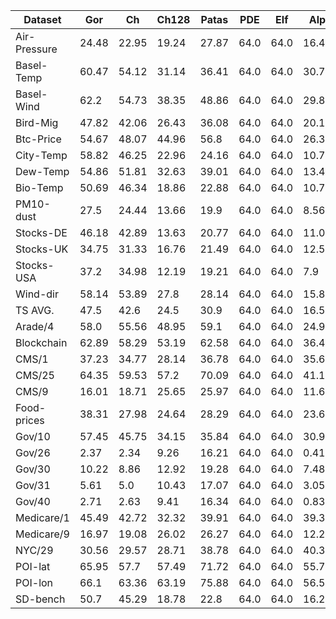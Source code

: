 | Dataset | Gor | Ch | Ch128 | Patas | PDE | Elf | Alp | LWC+Alp | Zstd |
|---|---|---|---|---|---|---|---|---|---|
| Air-Pressure | 24.48 | 22.95 | 19.24 | 27.87 | 64.0 | 64.0 | 16.43 | 64.0 | 9.39 |
| Basel-Temp | 60.47 | 54.12 | 31.14 | 36.41 | 64.0 | 64.0 | 30.72 | 64.0 | 18.44 |
| Basel-Wind | 62.2 | 54.73 | 38.35 | 48.86 | 64.0 | 64.0 | 29.81 | 64.0 | 14.66 |
| Bird-Mig | 47.82 | 42.06 | 26.43 | 36.08 | 64.0 | 64.0 | 20.14 | 64.0 | 21.02 |
| Btc-Price | 54.67 | 48.07 | 44.96 | 56.8 | 64.0 | 64.0 | 26.37 | 64.0 | 42.08 |
| City-Temp | 58.82 | 46.25 | 22.96 | 24.16 | 64.0 | 64.0 | 10.74 | 64.0 | 16.77 |
| Dew-Temp | 54.86 | 51.81 | 32.63 | 39.01 | 64.0 | 64.0 | 13.4 | 64.0 | 25.07 |
| Bio-Temp | 50.69 | 46.34 | 18.86 | 22.88 | 64.0 | 64.0 | 10.75 | 64.0 | 17.46 |
| PM10-dust | 27.5 | 24.44 | 13.66 | 19.9 | 64.0 | 64.0 | 8.56 | 64.0 | 7.78 |
| Stocks-DE | 46.18 | 42.89 | 13.63 | 20.77 | 64.0 | 64.0 | 11.01 | 64.0 | 10.54 |
| Stocks-UK | 34.75 | 31.33 | 16.76 | 21.49 | 64.0 | 64.0 | 12.59 | 64.0 | 10.28 |
| Stocks-USA | 37.2 | 34.98 | 12.19 | 19.21 | 64.0 | 64.0 | 7.9 | 64.0 | 8.56 |
| Wind-dir | 58.14 | 53.89 | 27.8 | 28.14 | 64.0 | 64.0 | 15.89 | 64.0 | 25.53 |
| TS AVG. | 47.5 | 42.6 | 24.5 | 30.9 | 64.0 | 64.0 | 16.5 | 64.0 | 17.5 |
| Arade/4 | 58.0 | 55.56 | 48.95 | 59.1 | 64.0 | 64.0 | 24.94 | 64.0 | 33.9 |
| Blockchain | 62.89 | 58.29 | 53.19 | 62.58 | 64.0 | 64.0 | 36.49 | 64.0 | 43.97 |
| CMS/1 | 37.23 | 34.77 | 28.14 | 36.78 | 64.0 | 64.0 | 35.65 | 64.0 | 26.56 |
| CMS/25 | 64.35 | 59.53 | 57.2 | 70.09 | 64.0 | 64.0 | 41.11 | 64.0 | 58.27 |
| CMS/9 | 16.01 | 18.71 | 25.65 | 25.97 | 64.0 | 64.0 | 11.67 | 64.0 | 14.73 |
| Food-prices | 38.31 | 27.98 | 24.64 | 28.29 | 64.0 | 64.0 | 23.65 | 64.0 | 18.32 |
| Gov/10 | 57.45 | 45.75 | 34.15 | 35.84 | 64.0 | 64.0 | 30.99 | 64.0 | 28.09 |
| Gov/26 | 2.37 | 2.34 | 9.26 | 16.21 | 64.0 | 64.0 | 0.41 | 64.0 | 0.23 |
| Gov/30 | 10.22 | 8.86 | 12.92 | 19.28 | 64.0 | 64.0 | 7.48 | 64.0 | 4.48 |
| Gov/31 | 5.61 | 5.0 | 10.43 | 17.07 | 64.0 | 64.0 | 3.05 | 64.0 | 1.63 |
| Gov/40 | 2.71 | 2.63 | 9.41 | 16.34 | 64.0 | 64.0 | 0.83 | 64.0 | 0.46 |
| Medicare/1 | 45.49 | 42.72 | 32.32 | 39.91 | 64.0 | 64.0 | 39.35 | 64.0 | 31.18 |
| Medicare/9 | 16.97 | 19.08 | 26.02 | 26.27 | 64.0 | 64.0 | 12.26 | 64.0 | 15.03 |
| NYC/29 | 30.56 | 29.57 | 28.71 | 38.78 | 64.0 | 64.0 | 40.38 | 64.0 | 27.5 |
| POI-lat | 65.95 | 57.7 | 57.49 | 71.72 | 64.0 | 64.0 | 55.74 | 64.0 | 59.34 |
| POI-lon | 66.1 | 63.36 | 63.19 | 75.88 | 64.0 | 64.0 | 56.56 | 64.0 | 60.98 |
| SD-bench | 50.7 | 45.29 | 18.78 | 22.8 | 64.0 | 64.0 | 16.21 | 64.0 | 11.34 |
